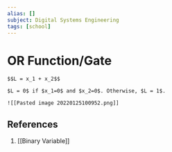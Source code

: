 ```yaml
---
alias: []
subject: Digital Systems Engineering
tags: [school]
---
```

# OR Function/Gate

```ad-note
$$L = x_1 + x_2$$

$L = 0$ if $x_1=0$ and $x_2=0$. Otherwise, $L = 1$.
```

```ad-info
![[Pasted image 20220125100952.png]]
```

## References
1. [[Binary Variable]]
